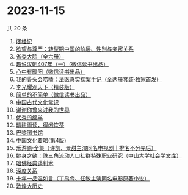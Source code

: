 # 2023-11-15

共 20 条

<!-- BEGIN WEREAD -->
<!-- 最后更新时间 2023-11-15 01:02:47 +0800 -->
1. [闭经记](https://weread.qq.com/web/bookDetail/35332510813ab84b3g0188bd)
1. [欲望与尊严：转型期中国的阶层、性别与亲密关系](https://weread.qq.com/web/bookDetail/94432d407191a1459445e45)
1. [省委大院（全六册）](https://weread.qq.com/web/bookDetail/a7a32450813ab81fag013705)
1. [趣说汉朝407年（一）（微信读书出品）](https://weread.qq.com/web/bookDetail/8c332580813ab8498g015f61)
1. [心中有暖阳（微信读书出品）](https://weread.qq.com/web/bookDetail/c8132c10813ab84a8g01319d)
1. [我的骨头会唠嗑：法医真实探案手记（全两册套装·独家首发）](https://weread.qq.com/web/bookDetail/78c32920813ab8489g010346)
1. [李光耀观天下（精装版）](https://weread.qq.com/web/bookDetail/63c32e90813ab844ag014d47)
1. [简单的不简单（微信读书出品）](https://weread.qq.com/web/bookDetail/a0632380813ab848ag0104e3)
1. [中国古代文化常识](https://weread.qq.com/web/bookDetail/36832c507164851a368ca1b)
1. [谢谢你曾来过我的世界](https://weread.qq.com/web/bookDetail/be5322e0595fa5be522580d)
1. [优秀的绵羊](https://weread.qq.com/web/bookDetail/68532c205ccc3d685319c9a)
1. [晴耕雨读，得闲饮茶](https://weread.qq.com/web/bookDetail/e39320b0813ab8447g0133f8)
1. [巴黎图书馆](https://weread.qq.com/web/bookDetail/a6032830813ab78beg010808)
1. [中国文化要略(第4版)](https://weread.qq.com/web/bookDetail/25032b40813ab7206g0102b1)
1. [乐游原·全集（许凯、景甜主演同名电视剧｜排名不分先后）](https://weread.qq.com/web/bookDetail/34532160813ab846cg010875)
1. [她身之欲：珠三角流动人口社群特殊职业研究（中山大学社会学文库）](https://weread.qq.com/web/bookDetail/fbd32c20716928dbfbda720)
1. [哈佛经典谈判术](https://weread.qq.com/web/bookDetail/bf032c7072103ce5bf0568a)
1. [深度关系](https://weread.qq.com/web/bookDetail/bb432f60813ab8444g014d61)
1. [十年一品温如言（丁禹兮、任敏主演同名电影原著小说）](https://weread.qq.com/web/bookDetail/fdf32e205c98e8fdff600dc)
1. [敦煌大历史](https://weread.qq.com/web/bookDetail/c4832a70813ab76a1g0188fb)
<!-- END WEREAD -->